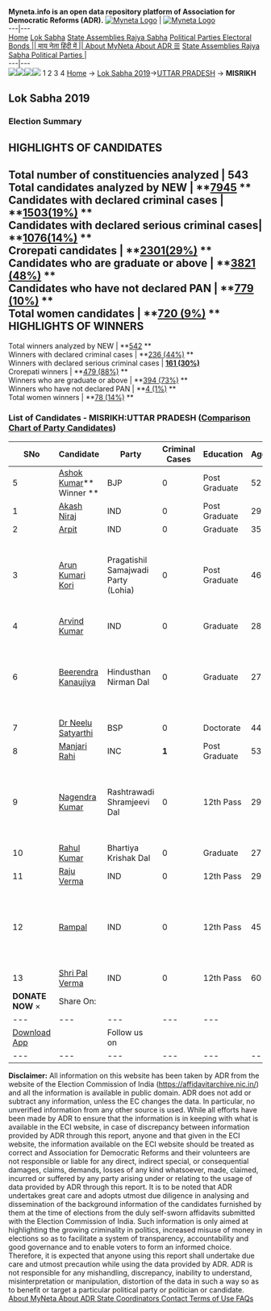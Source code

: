 **Myneta.info is an open data repository platform of Association for Democratic Reforms (ADR).**
[![Myneta Logo](https://www.myneta.info/lib/img/myneta-logo.png)](https://www.myneta.info/) | [![Myneta Logo](https://www.myneta.info/lib/img/adr-logo.png)](https://adrindia.org)  
---|---  
[Home](https://www.myneta.info/) [Lok Sabha](https://www.myneta.info/#ls "Lok Sabha") [ State Assemblies ](https://www.myneta.info/#sa "State Assemblies") [Rajya Sabha](https://www.myneta.info/#rs "Rajya Sabha") [Political Parties ](https://www.myneta.info/party "Political Parties") [ Electoral Bonds ](https://www.myneta.info/electoral_bonds "Electoral Bonds") [ || माय नेता हिंदी में || ](https://translate.google.co.in/translate?prev=hp&hl=en&js=y&u=www.myneta.info&sl=en&tl=hi&history_state0=) [ About MyNeta ](https://adrindia.org/content/about-myneta) [ About ADR ](https://adrindia.org/about-adr/who-we-are) [☰](javascript:void\(0\))
[ State Assemblies ](https://www.myneta.info/#sa "State Assemblies") [ Rajya Sabha ](https://www.myneta.info/#rs "Rajya Sabha") [ Political Parties ](https://www.myneta.info/party "Political Parties")
|   
---|---  
![](https://www.myneta.info/lib/img/banner/banner-1.png)![](https://www.myneta.info/lib/img/banner/banner-2.png)![](https://www.myneta.info/lib/img/banner/banner-3.png)![](https://www.myneta.info/lib/img/banner/banner-4.png)
1  2  3  4 
[Home](https://www.myneta.info/) → [Lok Sabha 2019](https://www.myneta.info/LokSabha2019/)→[UTTAR PRADESH](https://www.myneta.info/LokSabha2019/index.php?action=show_constituencies&state_id=57) → **MISRIKH**
### 
## Lok Sabha 2019
###  Election Summary 
HIGHLIGHTS OF CANDIDATES  
---  
Total number of constituencies analyzed |  543   
Total candidates analyzed by NEW | **[7945](https://www.myneta.info/LokSabha2019/index.php?action=summary&subAction=candidates_analyzed&sort=candidate#summary) **  
Candidates with declared criminal cases | **[1503(19%)](https://www.myneta.info/LokSabha2019/index.php?action=summary&subAction=crime&sort=candidate#summary) **  
Candidates with declared serious criminal cases| **[1076(14%)](https://www.myneta.info/LokSabha2019/index.php?action=summary&subAction=serious_crime&sort=candidate#summary) **  
Crorepati candidates | **[2301(29%)](https://www.myneta.info/LokSabha2019/index.php?action=summary&subAction=crorepati&sort=candidate#summary) **  
Candidates who are graduate or above | **[3821 (48%)](https://www.myneta.info/LokSabha2019/index.php?action=summary&subAction=education&sort=candidate#summary) **  
Candidates who have not declared PAN | **[779 (10%)](https://www.myneta.info/LokSabha2019/index.php?action=summary&subAction=without_pan&sort=candidate#summary) **  
Total women candidates | **[720 (9%)](https://www.myneta.info/LokSabha2019/index.php?action=summary&subAction=women_candidate&sort=candidate#summary) **  
HIGHLIGHTS OF WINNERS  
---  
Total winners analyzed by NEW | **[542](https://www.myneta.info/LokSabha2019/index.php?action=summary&subAction=winner_analyzed&sort=candidate#summary) **  
Winners with declared criminal cases | **[236 (44%)](https://www.myneta.info/LokSabha2019/index.php?action=summary&subAction=winner_crime&sort=candidate#summary) **  
Winners with declared serious criminal cases | **[161 (30%)](https://www.myneta.info/LokSabha2019/index.php?action=summary&subAction=winner_serious_crime&sort=candidate#summary)**  
Crorepati winners | **[479 (88%)](https://www.myneta.info/LokSabha2019/index.php?action=summary&subAction=winner_crorepati&sort=candidate#summary) **  
Winners who are graduate or above | **[394 (73%)](https://www.myneta.info/LokSabha2019/index.php?action=summary&subAction=winner_education&sort=candidate#summary) **  
Winners who have not declared PAN | **[4 (1%)](https://www.myneta.info/LokSabha2019/index.php?action=summary&subAction=winner_without_pan&sort=candidate#summary) **  
Total women winners | **[78 (14%)](https://www.myneta.info/LokSabha2019/index.php?action=summary&subAction=winner_women&sort=candidate#summary) **  
### List of Candidates - MISRIKH:UTTAR PRADESH ([Comparison Chart of Party Candidates](https://www.myneta.info/LokSabha2019/comparisonchart.php?constituency_id=899))
SNo | Candidate| Party| Criminal Cases| Education| Age| Total Assets| Liabilities  
---|---|---|---|---|---|---|---  
5  | [Ashok Kumar](https://www.myneta.info/LokSabha2019/candidate.php?candidate_id=9720)** Winner ** | BJP | 0 | Post Graduate| 52 | Rs 4,87,71,207 ~ 4 Crore+ | Rs 57,35,470 ~ 57 Lacs+  
1  | [Akash Niraj](https://www.myneta.info/LokSabha2019/candidate.php?candidate_id=11031) | IND | 0 | Post Graduate| 29 | Rs 27,17,326 ~ 27 Lacs+ | Rs 0 ~   
2  | [Arpit](https://www.myneta.info/LokSabha2019/candidate.php?candidate_id=9716) | IND | 0 | Graduate| 35 | Rs 8,21,000 ~ 8 Lacs+ | Rs 0 ~   
3  | [Arun Kumari Kori](https://www.myneta.info/LokSabha2019/candidate.php?candidate_id=9721) | Pragatishil Samajwadi Party (Lohia) | 0 | Post Graduate| 46 | ![](https://myneta.info/image_v2.php?myneta_folder=LokSabha2019&candidate_id=9721&col=ta) | ![](https://myneta.info/image_v2.php?myneta_folder=LokSabha2019&candidate_id=9721&col=lia)  
4  | [Arvind Kumar](https://www.myneta.info/LokSabha2019/candidate.php?candidate_id=9718) | IND | 0 | Graduate| 28 | Rs 45,000 ~ 45 Thou+ | Rs 0 ~   
6  | [Beerendra Kanaujiya](https://www.myneta.info/LokSabha2019/candidate.php?candidate_id=11030) | Hindusthan Nirman Dal | 0 | Graduate| 27 | ![](https://myneta.info/image_v2.php?myneta_folder=LokSabha2019&candidate_id=11030&col=ta) | ![](https://myneta.info/image_v2.php?myneta_folder=LokSabha2019&candidate_id=11030&col=lia)  
7  | [Dr Neelu Satyarthi](https://www.myneta.info/LokSabha2019/candidate.php?candidate_id=9715) | BSP | 0 | Doctorate| 44 | Rs 3,99,28,000 ~ 3 Crore+ | Rs 3,00,000 ~ 3 Lacs+  
8  | [Manjari Rahi](https://www.myneta.info/LokSabha2019/candidate.php?candidate_id=9714) | INC | **1** | Post Graduate| 53 | Rs 5,48,72,128 ~ 5 Crore+ | Rs 13,50,000 ~ 13 Lacs+  
9  | [Nagendra Kumar](https://www.myneta.info/LokSabha2019/candidate.php?candidate_id=9717) | Rashtrawadi Shramjeevi Dal | 0 | 12th Pass| 29 | ![](https://myneta.info/image_v2.php?myneta_folder=LokSabha2019&candidate_id=9717&col=ta) | ![](https://myneta.info/image_v2.php?myneta_folder=LokSabha2019&candidate_id=9717&col=lia)  
10  | [Rahul Kumar](https://www.myneta.info/LokSabha2019/candidate.php?candidate_id=9719) | Bhartiya Krishak Dal | 0 | Graduate| 27 | Rs 2,96,000 ~ 2 Lacs+ | Rs 0 ~   
11  | [Raju Verma](https://www.myneta.info/LokSabha2019/candidate.php?candidate_id=11032) | IND | 0 | 12th Pass| 29 | Rs 18,65,240 ~ 18 Lacs+ | Rs 10,90,000 ~ 10 Lacs+  
12  | [Rampal](https://www.myneta.info/LokSabha2019/candidate.php?candidate_id=11033) | IND | 0 | 12th Pass| 45 | ![](https://myneta.info/image_v2.php?myneta_folder=LokSabha2019&candidate_id=11033&col=ta) | ![](https://myneta.info/image_v2.php?myneta_folder=LokSabha2019&candidate_id=11033&col=lia)  
13  | [Shri Pal Verma](https://www.myneta.info/LokSabha2019/candidate.php?candidate_id=9722) | IND | 0 | 12th Pass| 60 | Rs 1,36,53,000 ~ 1 Crore+ | Rs 15,73,717 ~ 15 Lacs+  
|  **DONATE NOW** × |  Share On:  | [](https://api.whatsapp.com/send?text=https%3A%2F%2Fmyneta.info%2Fpunjab2022%2Findex.php%3Faction%3Dshow_constituencies%26state_id%3D19) | [](https://www.facebook.com/sharer/sharer.php?u=https%3A%2F%2Fmyneta.info%2Fpunjab2022%2Findex.php%3Faction%3Dshow_constituencies%26state_id%3D19) | [](https://twitter.com/share?url=https%3A%2F%2Fmyneta.info%2Fpunjab2022%2Findex.php%3Faction%3Dshow_constituencies%26state_id%3D19)  
---|---|---|---|---  
| [ Download App ](https://play.google.com/store/apps/details?id=com.webrosoft.myneta1&pcampaignid=pcampaignidMKT-Other-global-all-co-prtnr-py-PartBadge-Mar2515-1) | [](https://play.google.com/store/apps/details?id=com.webrosoft.myneta1&pcampaignid=pcampaignidMKT-Other-global-all-co-prtnr-py-PartBadge-Mar2515-1) |  Follow us on  | [](https://www.facebook.com/adrindia.org/) | [](https://twitter.com/adrspeaks) | [](https://groups.google.com/g/national-election-watch?hl=en&pli=1) | [](https://www.instagram.com/adrspeaks/) | [](https://www.youtube.com/user/adrspeaks) | [](https://sharechat.com/profile/adrspeaks)  
---|---|---|---|---|---|---|---|---  
**Disclaimer:** All information on this website has been taken by ADR from the website of the Election Commission of India (https://affidavitarchive.nic.in/) and all the information is available in public domain. ADR does not add or subtract any information, unless the EC changes the data. In particular, no unverified information from any other source is used. While all efforts have been made by ADR to ensure that the information is in keeping with what is available in the ECI website, in case of discrepancy between information provided by ADR through this report, anyone and that given in the ECI website, the information available on the ECI website should be treated as correct and Association for Democratic Reforms and their volunteers are not responsible or liable for any direct, indirect special, or consequential damages, claims, demands, losses of any kind whatsoever, made, claimed, incurred or suffered by any party arising under or relating to the usage of data provided by ADR through this report. It is to be noted that ADR undertakes great care and adopts utmost due diligence in analysing and dissemination of the background information of the candidates furnished by them at the time of elections from the duly self-sworn affidavits submitted with the Election Commission of India. Such information is only aimed at highlighting the growing criminality in politics, increased misuse of money in elections so as to facilitate a system of transparency, accountability and good governance and to enable voters to form an informed choice. Therefore, it is expected that anyone using this report shall undertake due care and utmost precaution while using the data provided by ADR. ADR is not responsible for any mishandling, discrepancy, inability to understand, misinterpretation or manipulation, distortion of the data in such a way so as to benefit or target a particular political party or politician or candidate. 
[ About MyNeta ](https://adrindia.org/content/about-myneta) [ About ADR ](https://adrindia.org/about-adr/who-we-are) [ State Coordinators ](https://adrindia.org/about-adr/state-coordinators) [ Contact ](https://adrindia.org/contact-us) [ Terms of Use ](https://adrindia.org/content/adr-terms-use) [ FAQs ](https://adrindia.org/content/faqs)
